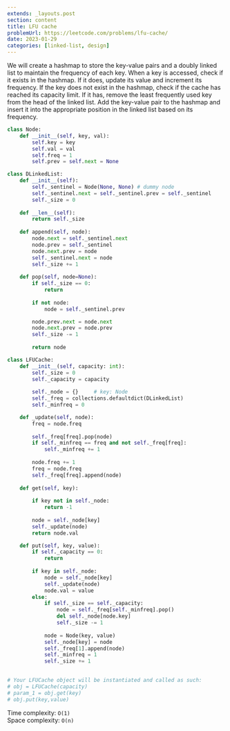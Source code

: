 ```yaml
---
extends: _layouts.post
section: content
title: LFU cache
problemUrl: https://leetcode.com/problems/lfu-cache/
date: 2023-01-29
categories: [linked-list, design]
---
```


We will create a hashmap to store the key-value pairs and a doubly linked list to maintain the frequency of each key. When a key is accessed, check if it exists in the hashmap. If it does, update its value and increment its frequency. If the key does not exist in the hashmap, check if the cache has reached its capacity limit. If it has, remove the least frequently used key from the head of the linked list. Add the key-value pair to the hashmap and insert it into the appropriate position in the linked list based on its frequency.

```python
class Node:
    def __init__(self, key, val):
        self.key = key
        self.val = val
        self.freq = 1
        self.prev = self.next = None

class DLinkedList:
    def __init__(self):
        self._sentinel = Node(None, None) # dummy node
        self._sentinel.next = self._sentinel.prev = self._sentinel
        self._size = 0
    
    def __len__(self):
        return self._size
    
    def append(self, node):
        node.next = self._sentinel.next
        node.prev = self._sentinel
        node.next.prev = node
        self._sentinel.next = node
        self._size += 1
    
    def pop(self, node=None):
        if self._size == 0:
            return
        
        if not node:
            node = self._sentinel.prev

        node.prev.next = node.next
        node.next.prev = node.prev
        self._size -= 1
        
        return node

class LFUCache:
    def __init__(self, capacity: int):
        self._size = 0
        self._capacity = capacity
        
        self._node = {}     # key: Node
        self._freq = collections.defaultdict(DLinkedList)
        self._minfreq = 0

    def _update(self, node):
        freq = node.freq
        
        self._freq[freq].pop(node)
        if self._minfreq == freq and not self._freq[freq]:
            self._minfreq += 1
        
        node.freq += 1
        freq = node.freq
        self._freq[freq].append(node)
    
    def get(self, key):
     
        if key not in self._node:
            return -1
        
        node = self._node[key]
        self._update(node)
        return node.val

    def put(self, key, value):
        if self._capacity == 0:
            return
        
        if key in self._node:
            node = self._node[key]
            self._update(node)
            node.val = value
        else:
            if self._size == self._capacity:
                node = self._freq[self._minfreq].pop()
                del self._node[node.key]
                self._size -= 1
                
            node = Node(key, value)
            self._node[key] = node
            self._freq[1].append(node)
            self._minfreq = 1
            self._size += 1
        

# Your LFUCache object will be instantiated and called as such:
# obj = LFUCache(capacity)
# param_1 = obj.get(key)
# obj.put(key,value)
```

Time complexity: `O(1)` <br/>
Space complexity: `O(n)`